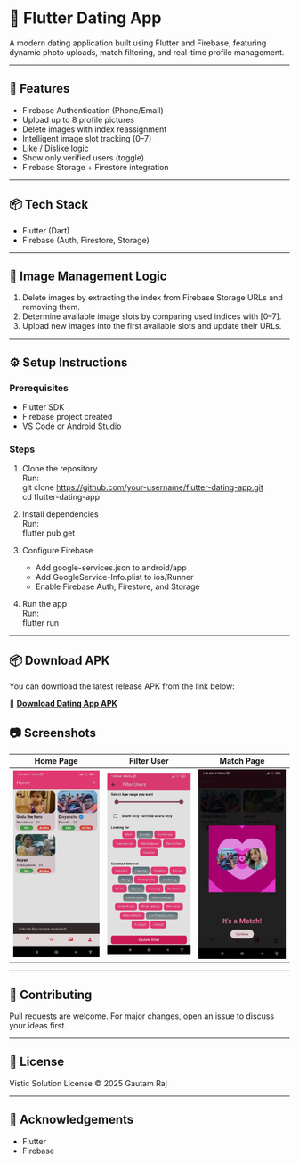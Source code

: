 # 💖 Flutter Dating App

A modern dating application built using Flutter and Firebase, featuring dynamic photo uploads, match filtering, and real-time profile management.

---

## 🚀 Features

- Firebase Authentication (Phone/Email)
- Upload up to 8 profile pictures
- Delete images with index reassignment
- Intelligent image slot tracking (0–7)
- Like / Dislike logic
- Show only verified users (toggle)
- Firebase Storage + Firestore integration

---

## 📦 Tech Stack

- Flutter (Dart)
- Firebase (Auth, Firestore, Storage)

---

## 🧠 Image Management Logic

1. Delete images by extracting the index from Firebase Storage URLs and removing them.
2. Determine available image slots by comparing used indices with [0–7].
3. Upload new images into the first available slots and update their URLs.

---

## ⚙️ Setup Instructions

### Prerequisites

- Flutter SDK
- Firebase project created
- VS Code or Android Studio

### Steps

1. Clone the repository  
   Run:  
   git clone https://github.com/your-username/flutter-dating-app.git  
   cd flutter-dating-app

2. Install dependencies  
   Run:  
   flutter pub get

3. Configure Firebase  
   - Add google-services.json to android/app  
   - Add GoogleService-Info.plist to ios/Runner  
   - Enable Firebase Auth, Firestore, and Storage

4. Run the app  
   Run:  
   flutter run

---

## 📦 Download APK

You can download the latest release APK from the link below:

🔗 **[Download Dating App APK](https://github.com/Gautam-Raaz/Dating_App/releases/download/v1.0.0/app-release.apk)**

## 📷 Screenshots

| Home Page | Filter User | Match Page |
|-----------|-------------|------------|
| ![Home](screenshots/home.jpeg) | ![Filter](screenshots/filter_user.jpeg) | ![Match](screenshots/match.jpeg)

---

## 🤝 Contributing

Pull requests are welcome. For major changes, open an issue to discuss your ideas first.

---

## 📄 License

Vistic Solution License © 2025 Gautam Raj

---

## 🙏 Acknowledgements

- Flutter
- Firebase
